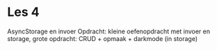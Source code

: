 # Les 4

AsyncStorage en invoer
Opdracht: kleine oefenopdracht met invoer en storage, grote opdracht: CRUD + opmaak + darkmode (in storage)